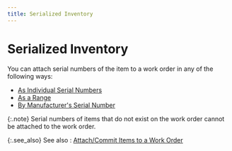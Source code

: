 ```yaml
---
title: Serialized Inventory
---
```


# Serialized Inventory


You can attach serial numbers of the item to a work order in any of  the following ways:

- [As  Individual Serial Numbers]({{site.ba_baseurl}}/prod-asm/att-cmt-items-to-wo/ser-items/retrieve-individual-serial-numbers.html)
- [As  a Range]({{site.ba_baseurl}}/prod-asm/att-cmt-items-to-wo/ser-items/retrieve-range-of-serial-numbers.html)
- [By  Manufacturer's Serial Number]({{site.ba_baseurl}}/prod-asm/att-cmt-items-to-wo/ser-items/retrieve-by-manufacturer-serial-number.html)



{:.note}
Serial numbers of items that do not exist  on the work order cannot be attached to the work order.


{:.see_also}
See also
: [Attach/Commit  Items to a Work Order]({{site.ba_baseurl}}/prod-asm/att-cmt-items-to-wo/attach_commit_items_to_a_work_order_profile_assembly_content.html)
